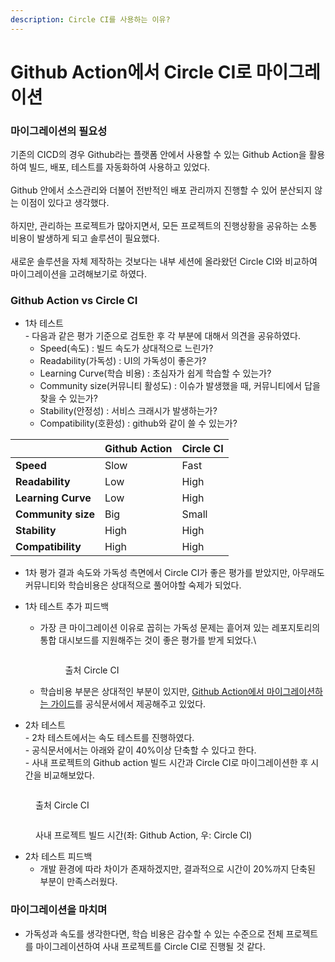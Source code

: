 ```yaml
---
description: Circle CI를 사용하는 이유?
---
```


# Github Action에서 Circle CI로 마이그레이션

### 마이그레이션의 필요성

기존의 CICD의 경우 Github라는 플랫폼 안에서 사용할 수 있는 Github Action을 활용하여 빌드, 배포, 테스트를 자동화하여 사용하고 있었다. \
\
Github 안에서 소스관리와 더불어 전반적인 배포 관리까지 진행할 수 있어 분산되지 않는 이점이 있다고 생각했다.\
\
하지만, 관리하는 프로젝트가 많아지면서, 모든 프로젝트의 진행상황을 공유하는 소통 비용이 발생하게 되고 솔루션이 필요했다.\
\
새로운 솔루션을 자체 제작하는 것보다는 내부 세션에 올라왔던 Circle CI와 비교하여 마이그레이션을 고려해보기로 하였다.



### Github Action vs Circle CI

* 1차 테스트\
  \- 다음과 같은 평가 기준으로 검토한 후 각 부분에 대해서 의견을 공유하였다.
  * Speed(속도) : 빌드 속도가 상대적으로 느린가?
  * Readability(가독성) : UI의 가독성이 좋은가?
  * Learning Curve(학습 비용) : 초심자가 쉽게 학습할 수 있는가?
  * Community size(커뮤니티 활성도) : 이슈가 발생했을 때, 커뮤니티에서 답을 찾을 수 있는가?
  * Stability(안정성) : 서비스 크래시가 발생하는가?
  * Compatibility(호환성) : github와 같이 쓸 수 있는가?



|                    | Github Action | Circle CI |
| ------------------ | ------------- | --------- |
| **Speed**          | Slow          | Fast      |
| **Readability**    | Low           | High      |
| **Learning Curve** | Low           | High      |
| **Community size** | Big           | Small     |
| **Stability**      | High          | High      |
| **Compatibility**  | High          | High      |

* 1차 평가 결과 속도와 가독성 측면에서 Circle CI가 좋은 평가를 받았지만, 아무래도 커뮤니티와 학습비용은 상대적으로 풀어야할 숙제가 되었다.



* 1차 테스트 추가 피드백
  *   가장 큰 마이그레이션 이유로 꼽히는 가독성 문제는 흩어져 있는 레포지토리의 통합 대시보드를 지원해주는 것이 좋은 평가를 받게 되었다.\


      <figure><img src="https://firebasestorage.googleapis.com/v0/b/decaffeine-a86d4.appspot.com/o/table-4.png?alt=media&#x26;token=62359341-ddb6-4fdd-8eb5-ef73723dbff8" alt=""><figcaption><p>출처 Circle CI</p></figcaption></figure>
  * 학습비용 부분은 상대적인 부분이 있지만, [Github Action에서 마이그레이션하는 가이드](https://circleci.com/docs/migrating-from-github/)를 공식문서에서 제공해주고 있었다.&#x20;



* 2차 테스트\
  \- 2차 테스트에서는 속도 테스트를 진행하였다.\
  \- 공식문서에서는 아래와 같이 40%이상 단축할 수 있다고 한다.\
  \- 사내 프로젝트의 Github action 빌드 시간과 Circle CI로 마이그레이션한 후 시간을 비교해보았다.

<figure><img src="https://firebasestorage.googleapis.com/v0/b/decaffeine-a86d4.appspot.com/o/table-5.png?alt=media&#x26;token=0f28507a-d238-4a86-bb9e-ce5e52516523" alt=""><figcaption><p>출처 Circle CI</p></figcaption></figure>

<figure><img src="https://firebasestorage.googleapis.com/v0/b/decaffeine-a86d4.appspot.com/o/table-1.png?alt=media&#x26;token=d7e6d9fd-ad2a-46c3-9704-671fbee55e70" alt=""><figcaption><p>사내 프로젝트 빌드 시간(좌: Github Action, 우: Circle CI)</p></figcaption></figure>

* 2차 테스트 피드백
  * 개발 환경에 따라 차이가 존재하겠지만, 결과적으로 시간이 20%까지 단축된 부분이 만족스러웠다.



### 마이그레이션을 마치며

* 가독성과 속도를 생각한다면, 학습 비용은 감수할 수 있는 수준으로 전체 프로젝트를 마이그레이션하여 사내 프로젝트를 Circle CI로 진행될 것 같다.
